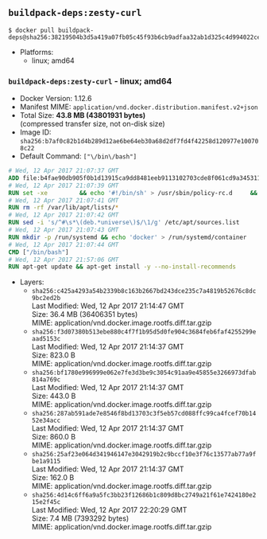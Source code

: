 ## `buildpack-deps:zesty-curl`

```console
$ docker pull buildpack-deps@sha256:38219504b3d5a419a07fb05c45f93b6cb9adfaa32ab1d325c4d994022ce28d5a
```

-	Platforms:
	-	linux; amd64

### `buildpack-deps:zesty-curl` - linux; amd64

-	Docker Version: 1.12.6
-	Manifest MIME: `application/vnd.docker.distribution.manifest.v2+json`
-	Total Size: **43.8 MB (43801931 bytes)**  
	(compressed transfer size, not on-disk size)
-	Image ID: `sha256:b7af0c82b1d4b289d12ae6be64eb30a68d2df7fd4f42258d120977e100708c22`
-	Default Command: `["\/bin\/bash"]`

```dockerfile
# Wed, 12 Apr 2017 21:07:37 GMT
ADD file:b4fae90db905f0b1d13915ca9dd8481eeb9113102703cde8f061cd9a34531100 in / 
# Wed, 12 Apr 2017 21:07:39 GMT
RUN set -xe 		&& echo '#!/bin/sh' > /usr/sbin/policy-rc.d 	&& echo 'exit 101' >> /usr/sbin/policy-rc.d 	&& chmod +x /usr/sbin/policy-rc.d 		&& dpkg-divert --local --rename --add /sbin/initctl 	&& cp -a /usr/sbin/policy-rc.d /sbin/initctl 	&& sed -i 's/^exit.*/exit 0/' /sbin/initctl 		&& echo 'force-unsafe-io' > /etc/dpkg/dpkg.cfg.d/docker-apt-speedup 		&& echo 'DPkg::Post-Invoke { "rm -f /var/cache/apt/archives/*.deb /var/cache/apt/archives/partial/*.deb /var/cache/apt/*.bin || true"; };' > /etc/apt/apt.conf.d/docker-clean 	&& echo 'APT::Update::Post-Invoke { "rm -f /var/cache/apt/archives/*.deb /var/cache/apt/archives/partial/*.deb /var/cache/apt/*.bin || true"; };' >> /etc/apt/apt.conf.d/docker-clean 	&& echo 'Dir::Cache::pkgcache ""; Dir::Cache::srcpkgcache "";' >> /etc/apt/apt.conf.d/docker-clean 		&& echo 'Acquire::Languages "none";' > /etc/apt/apt.conf.d/docker-no-languages 		&& echo 'Acquire::GzipIndexes "true"; Acquire::CompressionTypes::Order:: "gz";' > /etc/apt/apt.conf.d/docker-gzip-indexes 		&& echo 'Apt::AutoRemove::SuggestsImportant "false";' > /etc/apt/apt.conf.d/docker-autoremove-suggests
# Wed, 12 Apr 2017 21:07:41 GMT
RUN rm -rf /var/lib/apt/lists/*
# Wed, 12 Apr 2017 21:07:42 GMT
RUN sed -i 's/^#\s*\(deb.*universe\)$/\1/g' /etc/apt/sources.list
# Wed, 12 Apr 2017 21:07:43 GMT
RUN mkdir -p /run/systemd && echo 'docker' > /run/systemd/container
# Wed, 12 Apr 2017 21:07:44 GMT
CMD ["/bin/bash"]
# Wed, 12 Apr 2017 21:57:06 GMT
RUN apt-get update && apt-get install -y --no-install-recommends 		ca-certificates 		curl 		wget 	&& rm -rf /var/lib/apt/lists/*
```

-	Layers:
	-	`sha256:c425a4293a54b2339b8c163b2667bd243dce235c7a4819b52676c8dc9bc2ed2b`  
		Last Modified: Wed, 12 Apr 2017 21:14:47 GMT  
		Size: 36.4 MB (36406351 bytes)  
		MIME: application/vnd.docker.image.rootfs.diff.tar.gzip
	-	`sha256:f3d07380b513ebe880c4f7f1b95d5d0fe904c3684feb6faf4255299eaad5153c`  
		Last Modified: Wed, 12 Apr 2017 21:14:37 GMT  
		Size: 823.0 B  
		MIME: application/vnd.docker.image.rootfs.diff.tar.gzip
	-	`sha256:bf1780e996999e062e7fe3d3be9c3054c91aa9e45855e3266973dfab814a769c`  
		Last Modified: Wed, 12 Apr 2017 21:14:37 GMT  
		Size: 443.0 B  
		MIME: application/vnd.docker.image.rootfs.diff.tar.gzip
	-	`sha256:287ab591ade7e8546f8bd13703c3f5eb57cd088ffc99ca4fcef70b1452e34acc`  
		Last Modified: Wed, 12 Apr 2017 21:14:37 GMT  
		Size: 860.0 B  
		MIME: application/vnd.docker.image.rootfs.diff.tar.gzip
	-	`sha256:25af23e064d341946147e3042919b2c9bccf10e3f76c13577ab77a9fbe1a9115`  
		Last Modified: Wed, 12 Apr 2017 21:14:37 GMT  
		Size: 162.0 B  
		MIME: application/vnd.docker.image.rootfs.diff.tar.gzip
	-	`sha256:4d14c6ff6a9a5fc3bb23f12686b1c809d8bc2749a21f61e7424180e215e2f45c`  
		Last Modified: Wed, 12 Apr 2017 22:20:29 GMT  
		Size: 7.4 MB (7393292 bytes)  
		MIME: application/vnd.docker.image.rootfs.diff.tar.gzip
